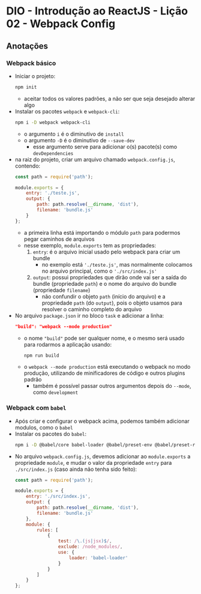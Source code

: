 # DIO - Introdução ao ReactJS - Lição 02 - Webpack Config

## Anotações

### Webpack básico

- Iniciar o projeto:
    ```bash
    npm init
    ```
    - aceitar todos os valores padrões, a não ser que seja desejado alterar algo
- Instalar os pacotes `webpack` e `webpack-cli`:
    ```bash
    npm i -D webpack webpack-cli
    ```
    - o argumento `i` é o diminutivo de `install`
    - o argumento `-D` é o diminutivo de `--save-dev`
        - esse argumento serve para adicionar o(s) pacote(s) como `devDependencies`
- na raiz do projeto, criar um arquivo chamado `webpack.config.js`, contendo:
    ```js
    const path = require('path');

    module.exports = {
        entry: './teste.js',
        output: {
            path: path.resolve(__dirname, 'dist'),
            filename: 'bundle.js'
        }
    };
    ```
    - a primeira linha está importando o módulo `path` para podermos pegar caminhos de arquivos
    - nesse exemplo, `module.exports` tem as propriedades:
        1. `entry`: é o arquivo inicial usado pelo webpack para criar um bundle
            - no exemplo está `'./teste.js'`, mas normalmente colocamos no arquivo principal, como o `'./src/index.js'`
        2. `output`: possui propriedades que dirão onde vai ser a saída do bundle (propriedade `path`) e o nome do arquivo do bundle (propriedade `filename`)
            - não confundir o objeto `path` (início do arquivo) e a propriedade `path` (do `output`), pois o objeto usamos para resolver o caminho completo do arquivo
- No arquivo `package.json` ir no bloco `task` e adicionar a linha:
    ```json
    "build": "webpack --mode production"
    ```
    - o nome `"build"` pode ser qualquer nome, e o mesmo será usado para rodarmos a aplicação usando:
        ```bash
        npm run build
        ```
    - o `webpack --mode production` está executando o webpack no modo produção, utilizando de minificadores de código e outros plugins padrão
        - também é possível passar outros argumentos depois do `--mode`, como `development`

### Webpack com `babel`

- Após criar e configurar o webpack acima, podemos também adicionar modulos, como o `babel`
- Instalar os pacotes do `babel`:
    ```bash
    npm i -D @babel/core babel-loader @babel/preset-env @babel/preset-react
    ```
- No arquivo `webpack.config.js`, devemos adicionar ao `module.exports` a propriedade `module`, e mudar o valor da propriedade `entry` para `./src/index.js` (caso ainda não tenha sido feito):
    ```js
    const path = require('path');

    module.exports = {
        entry: './src/index.js',
        output: {
            path: path.resolve(__dirname, 'dist'),
            filename: 'bundle.js'
        },
        module: {
            rules: [
                {
                    test: /\.(js|jsx)$/,
                    exclude: /node_modules/,
                    use: {
                        loader: 'babel-loader'
                    }
                }
            ]
        }
    };
    ```